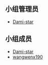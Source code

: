## 小组管理员

- [Dami-star](https://github.com/Dami-star)

## 小组成员

- [Dami-star](https://github.com/Dami-star) 
- [wangwenx190](https://github.com/wangwenx190)

